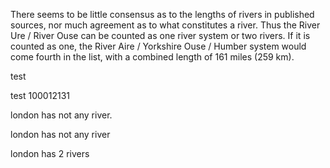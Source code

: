 There seems to be little consensus as to the lengths of rivers in published sources, nor much agreement as to what constitutes a river. Thus the River Ure / River Ouse can be counted as one river system or two rivers. If it is counted as one, the River Aire / Yorkshire Ouse / Humber system would come fourth in the list, with a combined length of 161 miles (259 km).

test 

test 100012131

london has not any river. 

london has not any river 


london has 2 rivers 